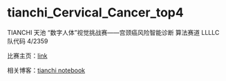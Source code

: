 # tianchi_Cervical_Cancer_top4

TIANCHI 天池 “数字人体”视觉挑战赛——宫颈癌风险智能诊断 算法赛道 LLLLC队代码 4/2359

比赛主页：[link](https://tianchi.aliyun.com/competition/entrance/231757/information)

相关博客：[tianchi notebook](https://tianchi.aliyun.com/notebook-ai/detail?postId=114028)
